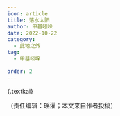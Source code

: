 ```yaml
---
icon: article
title: 落水太阳
author: 甲基吲哚
date: 2022-10-22
category:
  - 此地之外
tag:
  - 甲基吲哚

order: 2
---
```


 {.textkai}

<!-- more -->

<eod />

（责任编辑：瑶濯；本文来自作者投稿）

<ArticleAd />